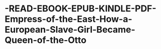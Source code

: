# -READ-EBOOK-EPUB-KINDLE-PDF-Empress-of-the-East-How-a-European-Slave-Girl-Became-Queen-of-the-Otto